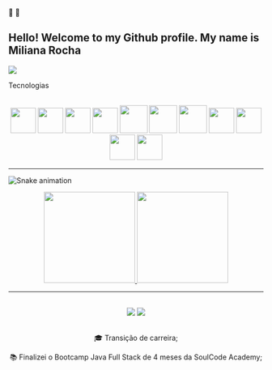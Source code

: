 👋 👀
##  Hello! Welcome to my Github profile. My name is Miliana Rocha


<img src="https://img.freepik.com/vetores-gratis/garota-na-janela_1450-168.jpg?w=2000">

Tecnologias

<div align="center"> 
<br>
 <img src="https://cdn.jsdelivr.net/gh/devicons/devicon/icons/html5/html5-plain-wordmark.svg" width="50" height="50"/>  <img src="https://cdn.jsdelivr.net/gh/devicons/devicon/icons/css3/css3-plain-wordmark.svg" width="50" height="50" />  <img src="https://cdn.jsdelivr.net/gh/devicons/devicon/icons/javascript/javascript-original.svg" width="50" height="50"/>  
   <img src="https://cdn.jsdelivr.net/gh/devicons/devicon/icons/bootstrap/bootstrap-plain-wordmark.svg" width="50" height="50" />
  <img src="https://cdn.jsdelivr.net/gh/devicons/devicon/icons/java/java-original-wordmark.svg" width="55" height="55"/> <img src="https://cdn.jsdelivr.net/gh/devicons/devicon/icons/spring/spring-original-wordmark.svg" width="55" height="55" /> 
  <img src="https://cdn.jsdelivr.net/gh/devicons/devicon/icons/typescript/typescript-plain.svg" width="55" height="55" />
 <img src="https://cdn.jsdelivr.net/gh/devicons/devicon/icons/angularjs/angularjs-plain.svg" width="50" height="50"/>
<img src="https://cdn.jsdelivr.net/gh/devicons/devicon/icons/mysql/mysql-plain-wordmark.svg" width="50" height="50" />
<img src="https://cdn.jsdelivr.net/gh/devicons/devicon/icons/firebase/firebase-plain-wordmark.svg" width="50" height="50" />
 <img src="https://cdn.jsdelivr.net/gh/devicons/devicon/icons/git/git-plain-wordmark.svg" width="50" height="50" />
                           
</div>
<hr>


![Snake animation](https://github.com/Milianar16/Milianar16/blob/output/github-contribution-grid-snake.svg)


<div align="center">
<a href="https://github.com/Milianar16">
<img height="180em" src="https://github-readme-stats.vercel.app/api/top-langs/?username=Milianar16&layout=compact&langs_count=7&theme=dracula"/>
<img height="180em" src="https://github-readme-stats.vercel.app/api?username=Milianar16&show_icons=true&theme=dracula&include_all_commits=true&count_private=true"/>
</div>

  
 <hr>
 
 <div align="center">
   <br>
   <a href = "mailto:miliana.rocha16@gmail.com"><img src="https://img.shields.io/badge/-Gmail-%23333?style=for-the-badge&logo=gmail&logoColor=white"   target="_blank"></a>
   <a href="https://www.linkedin.com/in/mariamiliana/" target="_blank"><img src="https://img.shields.io/badge/-LinkedIn-%230077B5?style=for-the-badge&logo=linkedin&logoColor=white" target="_blank"></a> 
 <br>
 </div>

<br>
<div style="display: inline_block">
  <div align="center" >
    <p width="100">🎓 Transição de carreira; </p>                
    <p width="100"> 📚 Finalizei o Bootcamp Java Full Stack de 4 meses da SoulCode Academy;</p>              
  </div>
  
 <br/>
</div>


   






       
